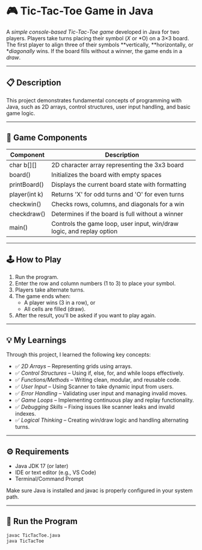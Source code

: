 # 🎮 Tic-Tac-Toe Game in Java

A *simple console-based Tic-Tac-Toe game* developed in Java for two players. Players take turns placing their symbol (*X* or *O) on a 3×3 board. The first player to align three of their symbols **vertically, **horizontally, or **diagonally* wins. If the board fills without a winner, the game ends in a *draw*.

---

## 📋 Description

This project demonstrates fundamental concepts of programming with Java, such as 2D arrays, control structures, user input handling, and basic game logic.

---

## 🧩 Game Components

| Component        | Description |
|------------------|-------------|
| char b[][]     | 2D character array representing the 3x3 board |
| board()        | Initializes the board with empty spaces |
| printBoard()   | Displays the current board state with formatting |
| player(int k)  | Returns 'X' for odd turns and 'O' for even turns |
| checkwin()     | Checks rows, columns, and diagonals for a win |
| checkdraw()    | Determines if the board is full without a winner |
| main()         | Controls the game loop, user input, win/draw logic, and replay option |

---

## 🕹 How to Play

1. Run the program.
2. Enter the row and column numbers (1 to 3) to place your symbol.
3. Players take alternate turns.
4. The game ends when:
   - A player wins (3 in a row), or
   - All cells are filled (draw).
5. After the result, you'll be asked if you want to play again.

---

## 💡 My Learnings

Through this project, I learned the following key concepts:

- ✅ *2D Arrays* – Representing grids using arrays.
- ✅ *Control Structures* – Using if, else, for, and while loops effectively.
- ✅ *Functions/Methods* – Writing clean, modular, and reusable code.
- ✅ *User Input* – Using Scanner to take dynamic input from users.
- ✅ *Error Handling* – Validating user input and managing invalid moves.
- ✅ *Game Loops* – Implementing continuous play and replay functionality.
- ✅ *Debugging Skills* – Fixing issues like scanner leaks and invalid indexes.
- ✅ *Logical Thinking* – Creating win/draw logic and handling alternating turns.

---

## ⚙ Requirements

- Java JDK 17 (or later)
- IDE or text editor (e.g., VS Code)
- Terminal/Command Prompt

Make sure Java is installed and javac is properly configured in your system path.

---

## 🚀 Run the Program

```bash
javac TicTacToe.java
java TicTacToe
